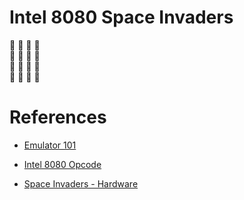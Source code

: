 # Intel 8080 Space Invaders

:space_invader: :space_invader: :space_invader: :space_invader: </br>
:space_invader: :space_invader: :space_invader: :space_invader: </br>
:space_invader: :space_invader: :space_invader: :space_invader: </br>
:space_invader: :space_invader: :space_invader: :space_invader: </br>


# References

- [Emulator 101](http://www.emulator101.com/welcome.html)

- [Intel 8080 Opcode](http://www.emulator101.com/reference/8080-by-opcode.html)

- [Space Invaders - Hardware](http://computerarcheology.com/Arcade/SpaceInvaders/Hardware.html)

